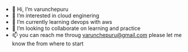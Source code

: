 - 👋 Hi, I’m varunchepuru
- 👀 I’m interested in cloud enginering
- 🌱 I’m currently learning devops with aws
- 💞️ I’m looking to collaborate on learning and practice
- 📫 you can reach me throug varunchepuru@gmail.com
please let me know the from where to start

<!---
varunchepuru/varunchepuru is a ✨ special ✨ repository because its `README.md` (this file) appears on your GitHub profile.
You can click the Preview link to take a look at your changes.
--->
